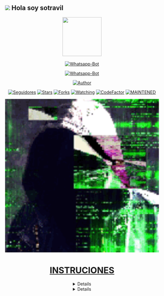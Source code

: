 ## <img src="https://github.com/TheDudeThatCode/TheDudeThatCode/blob/master/Assets/Hi.gif" width="29px"> Hola soy sotravil
<p align="center">
<img src="https://static-cdn.jtvnw.net/jtv_user_pictures/999691b4-e557-4058-87d8-6b6a398c8837-profile_image-300x300.png" width="128" height="128"/>
</p>
<p align="center">
<a href="#"><img title="Whatsapp-Bot" src="https://img.shields.io/badge/Sotravil Whatsapp Bot-green?colorA=%23ff0000&colorB=%23017e40&style=for-the-badge"></a>
</p>
</p>
<p align="center">
<a href="#"><img title="Whatsapp-Bot" src="https://img.shields.io/badge/Slbot bot-pink-block?colorA=%23ff00ff&colorB=%23017e40&style=for-the-badge"></a>
</p>
<p align="center">
<a href="https://github.com/Sotravil"><img title="Author" src="https://img.shields.io/badge/Author-Sotravil-red.svg?style=for-the-badge&logo=github"></a>
</p>
<p align="center">
<a href="https://github.com/Sotravil/followers"><img title="Seguidores" src="https://img.shields.io/github/followers/Sotravil?color=blue&style=flat-square"></a>
<a href="https://github.com/Sotravil/slbot/stargazers/"><img title="Stars" src="https://img.shields.io/github/stars/Sotravil/slbot?color=red&style=flat-square"></a>
<a href="https://github.com/Sotravil/slbot/network/members"><img title="Forks" src="https://img.shields.io/github/forks/Sotravil/slbot?color=red&style=flat-square"></a>
<a href="https://github.com/Sotravil/slbot/watchers"><img title="Watching" src="https://img.shields.io/github/watchers/Sotravil/slbot?label=Watchers&color=blue&style=flat-square"></a>
<a href="https://www.codefactor.io/repository/github/Sotravil/slwb"><img src="https://www.codefactor.io/repository/github/mhankbarbar/termux-wabot/badge" alt="CodeFactor" /></a>
<a href="#"><img title="MAINTENED" src="https://img.shields.io/badge/MAINTENED-YES-blue.svg"</a>
</p>

<img src="https://github.com/Sotravil/animaciones/blob/main/46400cbacaf8eb1b36a89cdcd7da6740_w200.gif" alt="Hacker" width="600" />
<div align="center">



# INSTRUCIONES 


<details>

## Instala Termux para proseguir
>playstore (android) : https://play.google.com/store/apps/details?id=com.termux&hl=en
>appstore (iphone) : https://apps.apple.com/gr/app/termius-ssh-client/id549039908

## Clonar Este Repositorio

```bash
> git clone https://github.com/Sotravil/slbot
```


# <p align="center">
<a href="#"><img title="Sotravil" src="https://img.shields.io/badge/Sotravil -green?colorA=%23ff0000&colorB=%23017e40&style=for-the-badge"></a>
</p>

Bot Basico de WhatsApp

### PARA USUARIOS TERMUX
```bash
> pkg update && pkg upgrade
> pkg install git -y
> pkg install nodejs -y
> pkg install ffmpeg -y
> pkg install imagemagick -y
> git clone https://github.com/Sotravil/slbot
> cd slwb
> bash install.sh
```
###### LANZAR BOT
```bash
> node index.js
```

---------

### PARA USUARIOS WINDOWS/VPS/RDP 
* Descarga e instala Git [`Click Here`](https://git-scm.com/downloads) <br>
* Descarga e instala NodeJS [`Click Here`](https://nodejs.org/en/download) <br>
* Descarga e instala FFMPEG [`Click Here`](https://ffmpeg.org/download.html) (don't forget to path) 
* Descarga e instala ImageMagick [`Click Here`](https://imagemagick.org/script/download.php) (if nulis want work,  checklist columns 1,2,3,5,6) 
```bash
> git clone https://github.com/Sotravil/slbot
> cd slwb
>bash install.sh
> node index.js
```
###### LANZAR BOT
```bash
> node index.js
```

# MAS DETALLES


</details>


<details>

## Recodificador: [Sotravil](https://wa.me/19728806294)
Script: @Narutomo 

<img src="https://raw.githubusercontent.com/TheDudeThatCode/TheDudeThatCode/master/Assets/Mario_Gameplay.gif"/>

</p>

</p>

[GITHUB](https://github.com/Sotravil)

## Mis grupos
* <a href="https://chat.whatsapp.com/CFrlehcnibhDLmd3nLXr2B"><img alt="WhatsApp" src="https://img.shields.io/badge/Grupo%20De WhatsApp-25D366?style=for-the-badge&logo=whatsapp&logoColor=white"/></a>


## [Donaciones](https://paypal.me/Sotravil) [<img src="https://github.com/Sotravil/animaciones/blob/main/coiny-paypal.gif" width="120px">](https://paypal.me/Sotravil)

* <a href="https://paypal.me/Sotravil"><img alt="Paypal" src="https://img.shields.io/badge/PayPal-00457C?style=for-the-badge&logo=paypal&logoColor=white" /></a>



## Mis Redes Sociales


[<img src="https://github.com/Sotravil/animaciones/blob/main/whatsapp.gif" width="50px">](https://wa.me/19728806294) [<img src="https://github.com/TheDudeThatCode/TheDudeThatCode/blob/master/Assets/Instagram.svg" width="50px">](https://instagram.com/sotravil.last?igshid=l7miu0x3iefy) [<img src="https://github.com/Sotravil/animaciones/blob/main/371907120_YOUTUBE_ICON_TRANSPARENT_400.gif" width="50px">](https://youtube.com/channel/UCkXj_lgLhVqBfMleNQ06PqQ)


</details>




